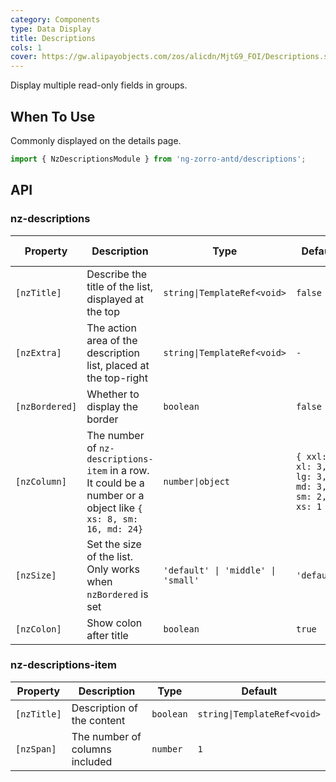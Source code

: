```yaml
---
category: Components
type: Data Display
title: Descriptions
cols: 1
cover: https://gw.alipayobjects.com/zos/alicdn/MjtG9_FOI/Descriptions.svg
---
```


Display multiple read-only fields in groups.

## When To Use

Commonly displayed on the details page.

```ts
import { NzDescriptionsModule } from 'ng-zorro-antd/descriptions';
```

## API

### nz-descriptions

| Property | Description | Type | Default | Global Config |
| -------- | ----------- | ---- | ------- | ------------- |
| `[nzTitle]` | Describe the title of the list, displayed at the top | `string\|TemplateRef<void>` | `false` |
| `[nzExtra]` | The action area of the description list, placed at the top-right | `string\|TemplateRef<void>` | `-` |
| `[nzBordered]` | Whether to display the border | `boolean` | `false` | ✅ |
| `[nzColumn]` | The number of `nz-descriptions-item` in a row. It could be a number or a object like `{ xs: 8, sm: 16, md: 24}` | `number\|object` | `{ xxl: 3, xl: 3, lg: 3, md: 3, sm: 2, xs: 1 }` | ✅ |
| `[nzSize]` | Set the size of the list. Only works when `nzBordered` is set | `'default' \| 'middle' \| 'small'` | `'default'` | ✅ |
| `[nzColon]` | Show colon after title | `boolean` | `true` | ✅ |

### nz-descriptions-item

| Property | Description | Type | Default |
| -------- | ----------- | ---- | ------- |
| `[nzTitle]` | Description of the content | `boolean` | `string\|TemplateRef<void>` |
| `[nzSpan]` | The number of columns included | `number` | `1` |
